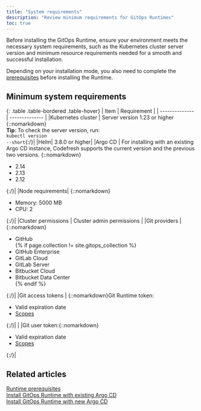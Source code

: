 ```yaml
---
title: "System requirements"
description: "Review minimum requirements for GitOps Runtimes"
toc: true
---
```


Before installing the GitOps Runtime, ensure your environment meets the necessary system requirements, such as the Kubernetes cluster server version and minimum resource requirements needed for a smooth and successful installation. 

Depending on your installation mode, you also need to complete the [prerequisites]({{site.baseurl}}/docs/installation/gitops/runtime-prerequisites/) before installing the Runtime.

## Minimum system requirements

{: .table .table-bordered .table-hover}
| Item                     | Requirement            |
| --------------         | --------------           |
|Kubernetes cluster      | Server version 1.23 or higher {::nomarkdown}<br><b>Tip</b>: To check the server version, run:<br> <code class="highlighter-rouge">kubectl version --short</code>{:/}|
|Helm| 3.8.0 or higher|
|Argo CD | For installing with an existing Argo CD instance, Codefresh supports the current version and the previous two versions. {::nomarkdown}<ul><li>2.14</li><li>2.13</li><li>2.12</li></ul>{:/}|
|Node requirements| {::nomarkdown}<ul><li>Memory: 5000 MB</li><li>CPU: 2</li></ul>{:/}|
|Cluster permissions | Cluster admin permissions |
|Git providers    |{::nomarkdown}<ul><li>GitHub</li>{% if page.collection != site.gitops_collection %}<li>GitHub Enterprise</li><li>GitLab Cloud</li><li>GitLab Server</li><li>Bitbucket Cloud</li><li>Bitbucket Data Center</li>{% endif %}</ul>{:/}|
|Git access tokens    | {::nomarkdown}Git Runtime token:<ul><li>Valid expiration date</li><li><a href="https://codefresh.io/docs/docs/security/git-tokens/#git-runtime-token-scopes">Scopes</a> </li></ul></ul>{:/}|
| |Git user token:{::nomarkdown}<ul><li>Valid expiration date</li><li><a href="https://codefresh.io/docs/docs/security/git-tokens/#git-user-access-token-scopes">Scopes</a> </li></ul>{:/}|



## Related articles
[Runtime prerequisites ]({{site.baseurl}}/docs/installation/gitops/runtime-prerequisites/)  
[Install GitOps Runtime with existing Argo CD]({{site.baseurl}}/docs/installation/gitops/runtime-install-with-existing-argo-cd/)  
[Install GitOps Runtime with new Argo CD]({{site.baseurl}}/docs/installation/gitops/hybrid-gitops-helm-installation/)  
 


